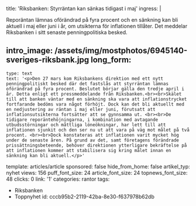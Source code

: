 title: 'Riksbanken: Styrräntan kan sänkas tidigast i maj'
ingress: |
  <p>Reporäntan lämnas oförändrad på fyra procent och en sänkning kan bli aktuell i maj eller juni i år, om utsikterna för inflationen tillåter. Det meddelar Riksbanken i sitt senaste penningpolitiska besked.
  </p>
  
intro_image: /assets/img/mostphotos/6945140-sveriges-riksbank.jpg
long_form:
  -
    type: text
    text: '<p>Den 27 mars kom Riksbankens direktion med ett nytt penningpolitiskt besked där det fastslås att styrräntan lämnas oförändrad på fyra procent. Beslutet börjar gälla den tredje april i år. Detta enligt ett pressmeddelande från Riksbanken.<br><br>Skälet till att banken väntar med en sänkning ska vara att inflationstrycket fortfarande bedöms vara något förhöjt. Dock kan det bli aktuellt med en nedjustering av räntan i maj eller juni, förutsatt att inflationsutsikterna fortsätter att se gynnsamma ut. <br><br>De tidigare reporäntehöjningarna, i kombination med avtagande utbudsstörningar och måttliga löneökningar, har lett till att inflationen sjunkit och den ser nu ut att vara på väg mot målet på två procent. <br><br>Dock konstateras att inflationen varit mycket hög under de senaste åren. På grund av det, samt företagens förändrade prissättningsbeteende, behöver direktionen ytterligare bekräftelse på att inflationen kommer att stabilisera sig kring målet innan en sänkning kan bli aktuell.</p>'
template: articles/article
sponsored: false
hide_from_home: false
artikel_typ: nyhet
views: 156
puff_font_size: 24
article_font_size: 24
topnews_font_size: 48
clicks: 0
link: '1'
categories: rantor
tags:
  - Riksbanken
  - Toppnyhet
id: cccb95b2-2119-42ba-8e30-f637978b62db
